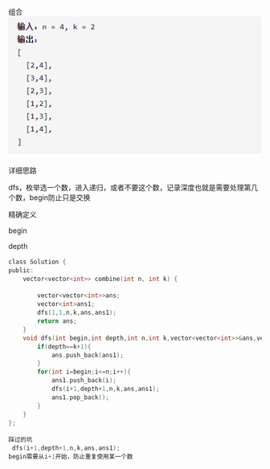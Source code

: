 组合![img](image/1627616245406.png)

详细思路

dfs，枚举选一个数，进入递归，或者不要这个数，记录深度也就是需要处理第几个数，begin防止只是交换

精确定义

begin

depth

```c
class Solution {
public:
    vector<vector<int>> combine(int n, int k) {

        vector<vector<int>>ans;
        vector<int>ans1;
        dfs(1,1,n,k,ans,ans1);
        return ans;
    }
    void dfs(int begin,int depth,int n,int k,vector<vector<int>>&ans,vector<int>&ans1){
        if(depth==k+1){
            ans.push_back(ans1);
        }
        for(int i=begin;i<=n;i++){
            ans1.push_back(i);
            dfs(i+1,depth+1,n,k,ans,ans1);
            ans1.pop_back();
        }
    }
};

踩过的坑
 dfs(i+1,depth+1,n,k,ans,ans1);
begin需要从i+1开始，防止重复使用某一个数
```

